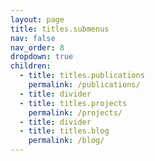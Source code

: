 ```yaml
---
layout: page
title: titles.submenus
nav: false
nav_order: 8
dropdown: true
children:
  - title: titles.publications
    permalink: /publications/
  - title: divider
  - title: titles.projects
    permalink: /projects/
  - title: divider
  - title: titles.blog
    permalink: /blog/
---
```


